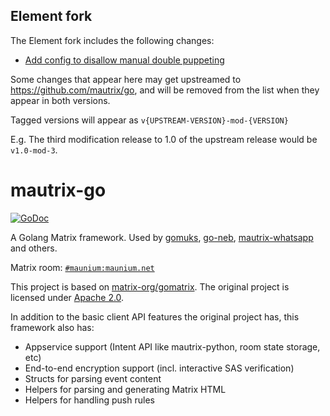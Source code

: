 ## Element fork

The Element fork includes the following changes:
- [Add config to disallow manual double puppeting](https://github.com/element-hq/mautrix-go/pull/1)

Some changes that appear here may get upstreamed to https://github.com/mautrix/go, and will be removed from
the list when they appear in both versions.

Tagged versions will appear as `v{UPSTREAM-VERSION}-mod-{VERSION}`

E.g. The third modification release to 1.0 of the upstream release would be `v1.0-mod-3`.

# mautrix-go
[![GoDoc](https://pkg.go.dev/badge/maunium.net/go/mautrix)](https://pkg.go.dev/maunium.net/go/mautrix)

A Golang Matrix framework. Used by [gomuks](https://matrix.org/docs/projects/client/gomuks),
[go-neb](https://github.com/matrix-org/go-neb), [mautrix-whatsapp](https://github.com/mautrix/whatsapp)
and others.

Matrix room: [`#maunium:maunium.net`](https://matrix.to/#/#maunium:maunium.net)

This project is based on [matrix-org/gomatrix](https://github.com/matrix-org/gomatrix).
The original project is licensed under [Apache 2.0](https://github.com/matrix-org/gomatrix/blob/master/LICENSE).

In addition to the basic client API features the original project has, this framework also has:

* Appservice support (Intent API like mautrix-python, room state storage, etc)
* End-to-end encryption support (incl. interactive SAS verification)
* Structs for parsing event content
* Helpers for parsing and generating Matrix HTML
* Helpers for handling push rules
